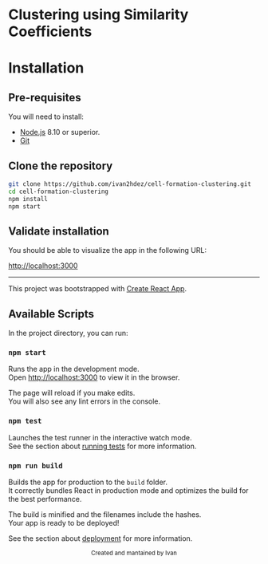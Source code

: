 # Clustering using Similarity Coefficients


# Installation



## Pre-requisites

You will need to install:

-  [Node.js](https://nodejs.org/en/download/) 8.10 or superior.
-  [Git](https://git-scm.com/)



## Clone the repository

```sh
git clone https://github.com/ivan2hdez/cell-formation-clustering.git
cd cell-formation-clustering
npm install
npm start
```



## Validate installation

You should be able to visualize the app in the following URL:

[http://localhost:3000](http://localhost:3000)


---

This project was bootstrapped with [Create React App](https://github.com/facebook/create-react-app).

## Available Scripts

In the project directory, you can run:

### `npm start`

Runs the app in the development mode.<br>
Open [http://localhost:3000](http://localhost:3000) to view it in the browser.

The page will reload if you make edits.<br>
You will also see any lint errors in the console.

### `npm test`

Launches the test runner in the interactive watch mode.<br>
See the section about [running tests](https://facebook.github.io/create-react-app/docs/running-tests) for more information.

### `npm run build`

Builds the app for production to the `build` folder.<br>
It correctly bundles React in production mode and optimizes the build for the best performance.

The build is minified and the filenames include the hashes.<br>
Your app is ready to be deployed!

See the section about [deployment](https://facebook.github.io/create-react-app/docs/deployment) for more information.

<div align="center">
  <sub>Created and mantained by Ivan</sub>
</div>
